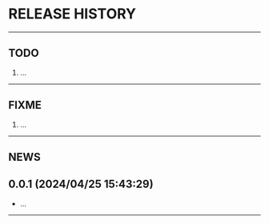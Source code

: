 # RELEASE HISTORY

********************************************************************************
## TODO
1. ...  

********************************************************************************
## FIXME
1. ...  

********************************************************************************
## NEWS

0.0.1 (2024/04/25 15:43:29)
------------------------------
- ...  



********************************************************************************
